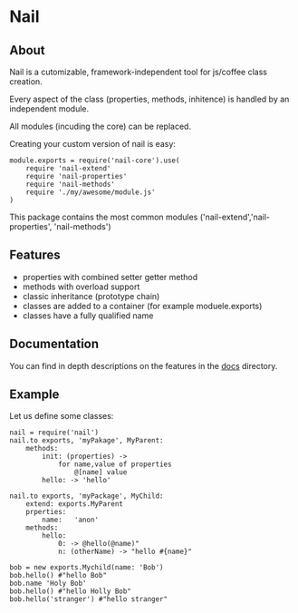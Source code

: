 Nail
====
About
-----
Nail is a cutomizable, framework-independent tool for js/coffee class creation.

Every aspect of the class (properties, methods, inhitence) is handled by an
independent module.

All modules (incuding the core) can be replaced.

Creating your custom version of nail is easy:

    module.exports = require('nail-core').use(
        require 'nail-extend'
        require 'nail-properties'
        require 'nail-methods'
        require './my/awesome/module.js'
    )

This package contains the most common modules ('nail-extend','nail-properties', 'nail-methods')

Features
--------
 - properties with combined setter getter method
 - methods with overload support
 - classic inheritance (prototype chain)
 - classes are added to a container (for example moduele.exports)
 - classes have a fully qualified name

Documentation
-------------
You can find in depth descriptions on the features in the [docs](tree/master/docs) directory.

Example
-------
Let us define some classes:

    nail = require('nail')
    nail.to exports, 'myPakage', MyParent:
        methods:
            init: (properties) ->
                for name,value of properties
                    @[name] value
            hello: -> 'hello'

    nail.to exports, 'myPackage', MyChild:
        extend: exports.MyParent
        prperties:
            name:   'anon'
        methods:
            hello:
                0: -> @hello(@name)"
                n: (otherName) -> "hello #{name}"

    bob = new exports.Mychild(name: 'Bob')
    bob.hello() #"hello Bob"
    bob.name 'Holy Bob'
    bob.hello() #"hello Holly Bob"
    bob.hello('stranger') #"hello stranger"